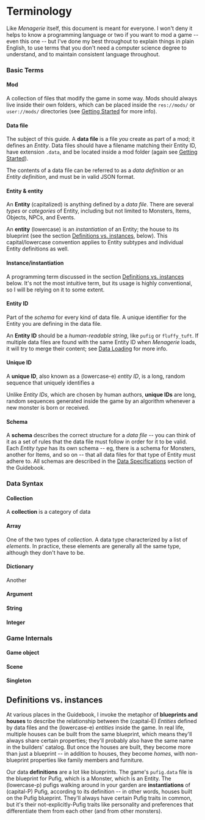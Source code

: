 # Terminology

Like *Menagerie* itself, this document is meant for everyone. I won't deny it helps to know a programming language or two if you want to mod a game -- even this one -- but I've done my best throughout to explain things in plain English, to use terms that you don't need a computer science degree to understand, and to maintain consistent language throughout.

### Basic Terms

#### Mod

A collection of files that modify the game in some way. Mods should always live inside their own folders, which can be placed inside the `res://mods/` or `user://mods/` directories (see [Getting Started](#) for more info).

#### Data file

The subject of this guide. A **data file** is a file *you* create as part of a mod; it defines an *Entity*. Data files should have a filename matching their Entity ID, have extension `.data`, and be located inside a mod folder (again see [Getting Started](#)).

The contents of a data file can be referred to as a *data definition* or an *Entity definition*, and must be in valid JSON format.

#### Entity & entity

An **Entity** (capitalized) is anything defined by a *data file*. There are several *types* or *categories* of Entity, including but not limited to Monsters, Items, Objects, NPCs, and Events.

An **entity** (lowercase) is an *instantiation* of an Entity; the house to its blueprint (see the section [Definitions vs. instances](#), below). This capital/lowercase convention applies to Entity subtypes and individual Entity definitions as well.

#### Instance/instantiation

A programming term discussed in the section [Definitions vs. instances](#) below. It's not the most intuitive term, but its usage is highly conventional, so I will be relying on it to some extent.

#### Entity ID

Part of the *schema* for every kind of data file. A unique identifier for the Entity you are defining in the data file.

An **Entity ID** should be a *human-readable string*, like `pufig` or `fluffy_tuft`. If multiple data files are found with the same Entity ID when *Menagerie* loads, it will try to merge their content; see [Data Loading](#) for more info.

#### Unique ID

A **unique ID**, also known as a (lowercase-e) *entity ID*, is a long, random sequence that uniquely identifies a

Unlike *Entity IDs*, which are chosen by human authors, **unique IDs** are long, random sequences generated inside the game by an algorithm whenever a new monster is born or received.

#### Schema

A **schema** describes the correct structure for a *data file* -- you can think of it as a set of rules that the data file must follow in order for it to be valid. Each *Entity type* has its own schema -- eg, there is a schema for Monsters, another for Items, and so on -- that all data files for that type of Entity must adhere to. All schemas are described in the [Data Specifications](#) section of the Guidebook.

### Data Syntax

#### Collection

A **collection** is a category of data

#### Array

One of the two types of *collection*. A data type characterized by a list of *elements*. In practice, these elements are generally all the same type, although they don't have to be.

#### Dictionary

Another

#### Argument

#### String

#### Integer

### Game Internals

#### Game object

#### Scene

#### Singleton


## Definitions vs. instances

At various places in the Guidebook, I invoke the metaphor of **blueprints and houses** to describe the relationship between the (capital-E) *Entities* defined by data files and the (lowercase-e) *entities* inside the game. In real life, multiple houses can be built from the same blueprint, which means they'll always share certain properties; they'll probably also have the same name in the builders' catalog. But once the houses are built, they become more than just a blueprint -- in addition to houses, they become *homes*, with non-blueprint properties like family members and furniture.

Our data **definitions** are a lot like blueprints. The game's `pufig.data` file is the blueprint for Pufig, which is a Monster, which is an Entity. The (lowercase-p) pufigs walking around in your garden are **instantiations** of (capital-P) Pufig, according to its definition -- in other words, houses built on the Pufig blueprint. They'll always have certain Pufig traits in common, but it's their not-explicitly-Pufig traits like personality and preferences that differentiate them from each other (and from other monsters).
